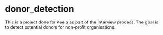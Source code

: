 # donor_detection
This is a project done for Keela as part of the interview process. The goal is to detect potential donors for non-profit organisations.
